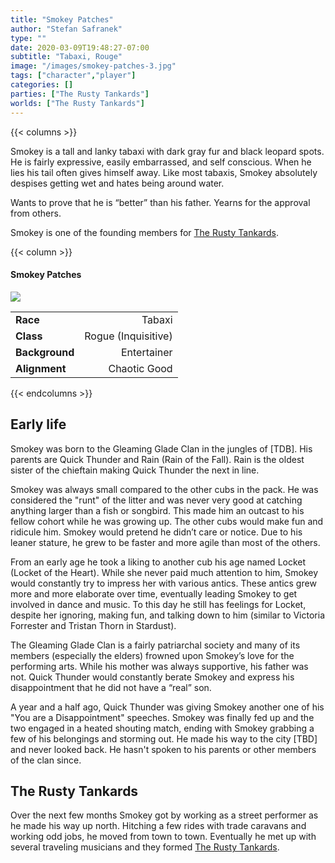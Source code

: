 ```yaml
---
title: "Smokey Patches"
author: "Stefan Safranek"
type: ""
date: 2020-03-09T19:48:27-07:00
subtitle: "Tabaxi, Rouge"
image: "/images/smokey-patches-3.jpg"
tags: ["character","player"]
categories: []
parties: ["The Rusty Tankards"]
worlds: ["The Rusty Tankards"]
---
```


{{< columns >}}

Smokey is a tall and lanky tabaxi with dark gray fur and black leopard spots.
He is fairly expressive, easily embarrassed, and self conscious.
When he lies his tail often gives himself away.
Like most tabaxis, Smokey absolutely despises getting wet and hates being around water.

Wants to prove that he is “better” than his father.
Yearns for the approval from others.

Smokey is one of the founding members for [The Rusty Tankards](/parties/the-rusty-tankards).

{{< column >}}

<div class="description-table">

#### Smokey Patches

<img src="/images/smokey-patches-3.jpg" class="portrait">

|                   |                     |
| ----------------- | -------------------:|
| <b>Race</b>       | Tabaxi	          |
| <b>Class</b>      | Rogue (Inquisitive) |
| <b>Background</b> | Entertainer         |
| <b>Alignment</b>  | Chaotic Good        |

</div>

{{< endcolumns >}}


## Early life
Smokey was born to the Gleaming Glade Clan in the jungles of [TDB]. His parents are Quick Thunder and Rain (Rain of the Fall). Rain is the oldest sister of the chieftain making Quick Thunder the next in line.

Smokey was always small compared to the other cubs in the pack. He was considered the "runt" of the litter and was never very good at catching anything larger than a fish or songbird. This made him an outcast to his fellow cohort while he was growing up. The other cubs would make fun and ridicule him. Smokey would pretend he didn’t care or notice. Due to his leaner stature, he grew to be faster and more agile than most of the others.

From an early age he took a liking to another cub his age named Locket (Locket of the Heart). While she never paid much attention to him, Smokey would constantly try to impress her with various antics. These antics grew more and more elaborate over time, eventually leading Smokey to get involved in dance and music. To this day he still has feelings for Locket, despite her ignoring, making fun, and talking down to him (similar to Victoria Forrester and Tristan Thorn in Stardust).

The Gleaming Glade Clan is a fairly patriarchal society and many of its members (especially the elders) frowned upon Smokey’s love for the performing arts. While his mother was always supportive, his father was not. Quick Thunder would constantly berate Smokey and express his disappointment that he did not have a “real” son.

A year and a half ago, Quick Thunder was giving Smokey another one of his "You are a Disappointment" speeches. Smokey was finally fed up and the two engaged in a heated shouting match, ending with Smokey grabbing a few of his belongings and storming out. He made his way to the city [TBD] and never looked back. He hasn't spoken to his parents or other members of the clan since.

## The Rusty Tankards
Over the next few months Smokey got by working as a street performer as he made his way up north. Hitching a few rides with trade caravans and working odd jobs, he moved from town to town. Eventually he met up with several traveling musicians and they formed [The Rusty Tankards](/parties/the-rusty-tankards).

